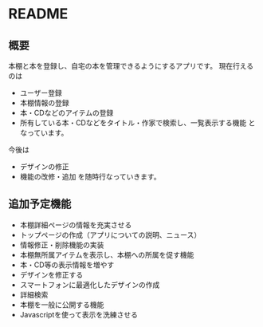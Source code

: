 # README

## 概要
本棚と本を登録し、自宅の本を管理できるようにするアプリです。
現在行えるのは
- ユーザー登録
- 本棚情報の登録
- 本・CDなどのアイテムの登録
- 所有している本・CDなどをタイトル・作家で検索し、一覧表示する機能
となっています。

今後は
- デザインの修正
- 機能の改修・追加
を随時行なっていきます。

## 追加予定機能
- 本棚詳細ページの情報を充実させる
- トップページの作成（アプリについての説明、ニュース）
- 情報修正・削除機能の実装
- 本棚無所属アイテムを表示し、本棚への所属を促す機能
- 本・CD等の表示情報を増やす
- デザインを修正する
- スマートフォンに最適化したデザインの作成
- 詳細検索
- 本棚を一般に公開する機能
- Javascriptを使って表示を洗練させる